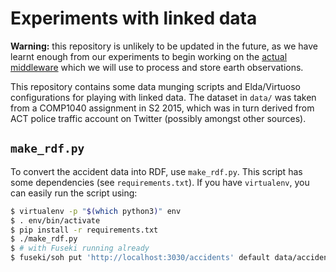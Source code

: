 # Experiments with linked data

**Warning:** this repository is unlikely to be updated in the future, as we have
learnt enough from our experiments to begin working on the [actual
middleware](https://github.com/ANU-Linked-Earth-Data/middleware) which we will
use to process and store earth observations.

This repository contains some data munging scripts and Elda/Virtuoso
configurations for playing with linked data. The dataset in `data/` was taken
from a COMP1040 assignment in S2 2015, which was in turn derived from ACT police
traffic account on Twitter (possibly amongst other sources).

## `make_rdf.py`

To convert the accident data into RDF, use `make_rdf.py`. This script has some
dependencies (see `requirements.txt`). If you have `virtualenv`, you can easily
run the script using:

```bash
$ virtualenv -p "$(which python3)" env
$ . env/bin/activate
$ pip install -r requirements.txt
$ ./make_rdf.py
$ # with Fuseki running already
$ fuseki/soh put 'http://localhost:3030/accidents' default data/accidents.ttl
```
